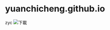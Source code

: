 # yuanchicheng.github.io
zyc
![下載](https://user-images.githubusercontent.com/115764976/197106273-24eab626-9bcc-4ddd-adca-d4abfaae018c.jpg)

